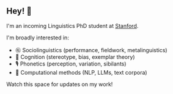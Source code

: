 ## Hey! 👋

I'm an incoming Linguistics PhD student at [Stanford](https://linguistics.stanford.edu/ "Stanford Linguistics").

I'm broadly interested in:

- ㊓ Sociolinguistics (performance, fieldwork, metalinguistics)
- 🧠 Cognition (stereotype, bias, exemplar theory)
- 🎙️ Phonetics (perception, variation, sibilants)
- 👾 Computational methods (NLP, LLMs, text corpora)

Watch this space for updates on my work!
